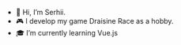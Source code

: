 - 👋 Hi, I’m Serhii.
- 🎮 I develop my game Draisine Race as a hobby.
- 🎓 I’m currently learning Vue.js
<!---
sergkon4/sergkon4 is a ✨ special ✨ repository because its `README.md` (this file) appears on your GitHub profile.
You can click the Preview link to take a look at your changes.
--->
